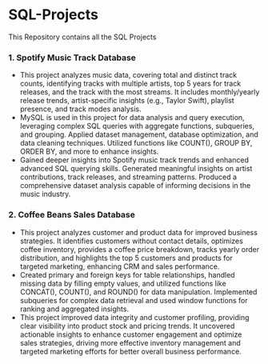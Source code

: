 # SQL-Projects
This Repository contains all the SQL Projects

### 1. Spotify Music Track Database
  * This project analyzes music data, covering total and distinct track counts, identifying tracks with multiple artists, top 5 years for track releases, and the track with the most streams. It includes monthly/yearly release trends, artist-specific insights (e.g., Taylor Swift), playlist presence, and track modes analysis.
  * MySQL is used in this project for data analysis and query execution, leveraging complex SQL queries with aggregate functions, subqueries, and grouping. Applied dataset management, database optimization, and data cleaning techniques. Utilized functions like COUNT(), GROUP BY, ORDER BY, and more to enhance insights.
  * Gained deeper insights into Spotify music track trends and enhanced advanced SQL querying skills. Generated meaningful insights on artist contributions, track releases, and streaming patterns. Produced a comprehensive dataset analysis capable of informing decisions in the music industry.

### 2. Coffee Beans Sales Database
   * This project analyzes customer and product data for improved business strategies. It identifies customers without contact details, optimizes coffee inventory, provides a coffee price breakdown, tracks yearly order distribution, and highlights the top 5 customers and products for targeted marketing, enhancing CRM and sales performance.
   * Created primary and foreign keys for table relationships, handled missing data by filling empty values, and utilized functions like CONCAT(), COUNT(), and ROUND() for data manipulation. Implemented subqueries for complex data retrieval and used window functions for ranking and aggregated insights.
   * This project improved data integrity and customer profiling, providing clear visibility into product stock and pricing trends. It uncovered actionable insights to enhance customer engagement and optimize sales strategies, driving more effective inventory management and targeted marketing efforts for better overall business performance.

